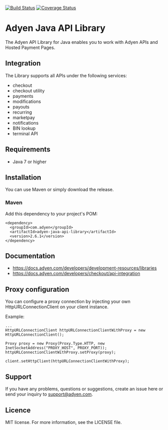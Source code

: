 
[![Build Status](https://travis-ci.org/Adyen/adyen-java-api-library.svg?branch=master)](https://travis-ci.org/Adyen/adyen-java-api-library)
[![Coverage Status](https://coveralls.io/repos/github/Adyen/adyen-java-api-library/badge.svg?branch=master)](https://coveralls.io/github/Adyen/adyen-java-api-library?branch=master)


# Adyen Java API Library

The Adyen API Library for Java enables you to work with Adyen APIs and Hosted Payment Pages.

## Integration
The Library supports all APIs under the following services:

* checkout
* checkout utility
* payments
* modifications
* payouts
* recurring
* marketpay
* notifications
* BIN lookup
* terminal API

## Requirements

* Java 7 or higher

## Installation

You can use Maven or simply download the release.

### Maven

Add this dependency to your project's POM:

```
<dependency>
  <groupId>com.adyen</groupId>
  <artifactId>adyen-java-api-library</artifactId>
  <version>2.6.1</version>
</dependency>
```

## Documentation
* https://docs.adyen.com/developers/development-resources/libraries
* https://docs.adyen.com/developers/checkout/api-integration


## Proxy configuration

You can configure a proxy connection by injecting your own HttpURLConnectionClient on your client instance.

Example:
```
...
HttpURLConnectionClient httpURLConnectionClientWithProxy = new HttpURLConnectionClient();

Proxy proxy = new Proxy(Proxy.Type.HTTP, new InetSocketAddress("PROXY_HOST", PROXY_PORT));
httpURLConnectionClientWithProxy.setProxy(proxy);

client.setHttpClient(httpURLConnectionClientWithProxy);
```

## Support

If you have any problems, questions or suggestions, create an issue here or send your inquiry to support@adyen.com.

## Licence

MIT license. For more information, see the LICENSE file.
